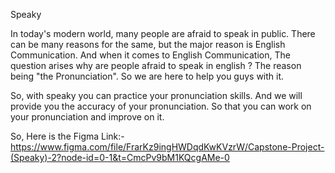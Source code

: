 Speaky 

In today's modern world, many people are afraid to speak in public. There can be many reasons for the same, but the major reason is English Communication. And when it comes to English Communication, The question arises why are people afraid to speak in english ? The reason being "the Pronunciation". So we are here to help you guys with it. 

So, with speaky you can practice your pronunciation skills. And we will provide you the accuracy of your pronunciation. So that you can work on your pronunciation and improve on it. 

So, Here is the Figma Link:- https://www.figma.com/file/FrarKz9ingHWDqdKwKVzrW/Capstone-Project-(Speaky)-2?node-id=0-1&t=CmcPv9bM1KQcgAMe-0


